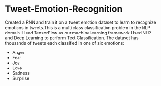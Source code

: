 # Tweet-Emotion-Recognition

Created a RNN and train it on a tweet emotion dataset to learn to recognize emotions in tweets.This is a multi class classification problem in the NLP domain. Used TensorFlow as our machine learning framework.Used NLP and Deep Learning to perform Text Classification. The dataset has thousands of tweets each classified in one of six emotions:  
* Anger  
* Fear  
* Joy  
* Love  
* Sadness  
* Surprise

